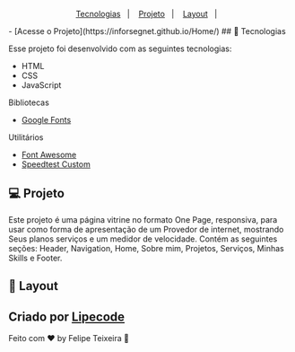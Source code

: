 <p align="center">
  <a href="#-tecnologias">Tecnologias</a>&nbsp;&nbsp;&nbsp;|&nbsp;&nbsp;&nbsp;
  <a href="#-projeto">Projeto</a>&nbsp;&nbsp;&nbsp;|&nbsp;&nbsp;&nbsp;
  <a href="#-layout">Layout</a>&nbsp;&nbsp;&nbsp;|&nbsp;&nbsp;&nbsp;
</p>
- [Acesse o Projeto](https://inforsegnet.github.io/Home/)
## 🚀 Tecnologias

Esse projeto foi desenvolvido com as seguintes tecnologias:

- HTML
- CSS
- JavaScript

Bibliotecas

- [Google Fonts](https://fonts.google.com/)


Utilitários

- [Font Awesome](https://fontawesome.com/)
- [Speedtest Custom](http://inforsegnet.speedtestcustom.com/)

## 💻 Projeto

Este projeto é uma página vitrine no formato One Page, responsiva, para usar como forma de apresentação de um Provedor de internet, mostrando Seus planos serviços e um medidor de velocidade. Contém as seguintes seções: Header, Navigation, Home, Sobre mim, Projetos, Serviços, Minhas Skills e Footer.

## 🔖 Layout

Criado por [Lipecode](https://www.instagram.com/lipecode/)
---

Feito com ♥ by Felipe Teixeira :wave:
